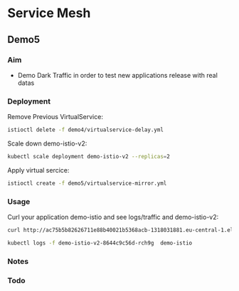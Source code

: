 # Service Mesh

## Demo5

### Aim

- Demo Dark Traffic in order to test new applications release with real datas

### Deployment

Remove Previous VirtualService:

```sh
istioctl delete -f demo4/virtualservice-delay.yml
```

Scale down demo-istio-v2:

```sh
kubectl scale deployment demo-istio-v2 --replicas=2
```

Apply virtual sercice:

```sh
istioctl create -f demo5/virtualservice-mirror.yml
```

### Usage

Curl your application demo-istio and see logs/traffic and demo-istio-v2:

```sh
curl http://ac75b5b82626711e88b40021b5368acb-1318031881.eu-central-1.elb.amazonaws.com/mirror/healthz -vv
```

```sh
kubectl logs -f demo-istio-v2-8644c9c56d-rch9g  demo-istio
```

### Notes

### Todo